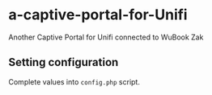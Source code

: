 # a-captive-portal-for-Unifi
Another Captive Portal for Unifi connected to WuBook Zak

## Setting configuration

Complete values into `config.php` script.

